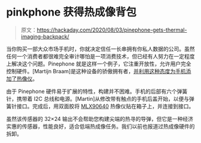 # pinkphone 获得热成像背包

> 原文：<https://hackaday.com/2020/08/03/pinephone-gets-thermal-imaging-backpack/>

当你购买一部大众市场手机时，你就决定信任一长串拥有你私人数据的公司。虽然任何一个消费者都很难完全审计哪怕是一项消费技术，但已经有人努力在一定程度上解决这个问题。Pinephone 就是这样一个例子，它注重开放性，允许用户完全控制硬件。[Martijn Braam]是这种设备的骄傲拥有者，[并利用这种态度为手机添加了热像仪](https://blog.brixit.nl/making-a-backcover-extension-for-the-pinephone/)。

由于 Pinephone 硬件易于扩展的特性，构建并不困难。手机的后部有六个弹簧针，携带着 I2C 总线和电源。[Martin]从修改带有触点的手机后盖开始，以便与弹簧针接口。完成后，用双面胶将 [MLX90640](https://www.melexis.com/en/product/MLX90640/Far-Infrared-Thermal-Sensor-Array) 热像仪贴在箱子上，并连接到接口。

虽然该传感器的 32×24 输出不会帮助您构建尖端的热寻的导弹，但它是一种经济实惠的传感器，性能良好，适合低端热成像任务。我们以前也报道过热成像硬件的拆卸。